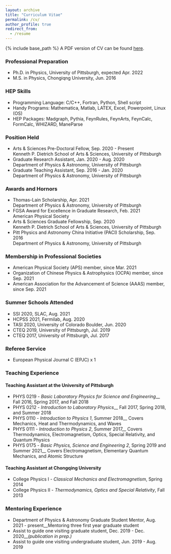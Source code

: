 ```yaml
---
layout: archive
title: "Curriculum Vitae"
permalink: /cv/
author_profile: true
redirect_from:
  - /resume
---
```


{% include base_path %}
A PDF version of CV can be found [here](/files/cvYangMa.pdf).

### Professional Preparation
* Ph.D. in Physics, University of Pittsburgh, expected Apr. 2022
* M.S. in Physics, Chongiqng University, Jun. 2016

### HEP Skills 
* Programming Language: C/C++, Fortran, Python, Shell script
* Handy Programs: Mathematica, Matlab, LATEX, Excel, Powerpoint, Linux (OS)
* HEP Packages: Madgraph, Pythia, FeynRules, FeynArts, FeynCalc, FormCalc, WHIZARD, ManeParse

### Position Held
* Arts & Sciences Pre-Doctoral Fellow, Sep. 2020 - Present  
Kenneth P. Dietrich School of Arts & Sciences, University of Pittsburgh
* Graduate Research Assistant, Jan. 2020 - Aug. 2020  
Department of Physics & Astronomy, University of Pittsburgh
* Graduate Teaching Assistant, Sep. 2016 - Jan. 2020  
Department of Physics & Astronomy, University of Pittsburgh

### Awards and Hornors
* Thomas-Lain Scholarship, Apr. 2021  
Department of Physics & Astronomy, University of Pittsburgh
* FGSA Award for Excellence in Graduate Research, Feb. 2021  
American Physical Society
* Arts & Sciences Graduate Fellowship, Sep. 2020  
Kenneth P. Dietrich School of Arts & Sciences, University of Pittsburgh
* Pitt Physics and Astronomy China Initiative (PACI) Scholarship, Sep. 2016  
Department of Physics & Astronomy, University of Pittsburgh

### Membership in Professional Societies
* American Physical Society (APS) member, since Mar. 2021
* Organization of Chinese Physics & Astrophysics (OCPA) member, since Sep. 2021
* American Association for the Advancement of Science (AAAS) member, since Sep. 2021

### Summer Schools Attended
* SSI 2020, SLAC, Aug. 2021
* HCPSS 2021, Fermilab, Aug. 2020
* TASI 2020, University of Colorado Boulder, Jun. 2020
* CTEQ 2019, University of Pittsburgh, Jul. 2019
* CTEQ 2017, University of Pittsburgh, Jul. 2017

### Referee Service
* European Physical Journal C (EPJC) x 1

### Teaching Experience
#### Teaching Assistant at the University of Pittsburgh
* PHYS 0219 - *Basic Laboratory Physics for Science and Engineering*__
Fall 2016, Spring 2017, and Fall 2018
* PHYS 0212 - *Introduction to Laboratory Physics*__
 Fall 2017, Spring 2018, and Summer 2018
* PHYS 0110 - *Introduction to Physics 1*, Summer 2018__
Covers Mechanics, Heat and Thermodynamics, and Waves
* PHYS 0111 - *Introduction to Physics 2*, Summer 2017__
Covers Thermodynamics, Electromagnetism, Optics, Special Relativity, and Quantum Physics
* PHYS 0175 - *Basic Physics, Science and Engineering 2*, Spring 2019 and Summer 2021__
Covers Electromagnetism, Elementary Quantum Mechanics, and Atomic Structure
#### Teaching Assistant at Chongqing University
* College Physics I - *Classical Mechanics and Electromagnetism*, Spring 2014
* College Physics II - *Thermodynamics, Optics and Special Relativity*, Fall 2013

### Mentoring Experience
* Department of Physics & Astronomy Graduate Student Mentor, Aug. 2021 - present__Mentoring three first year graduate student
* Assist to guide one visiting graduate student, Dec. 2019 - Dec. 2020__*(publication in prep.)*
* Assist to guide one visiting undergraduate student, Jun. 2019 - Aug. 2019




[^_^]:Service and leadership
[^_^]:======
[^_^]:* Currently signed in to 43 different slack teams
